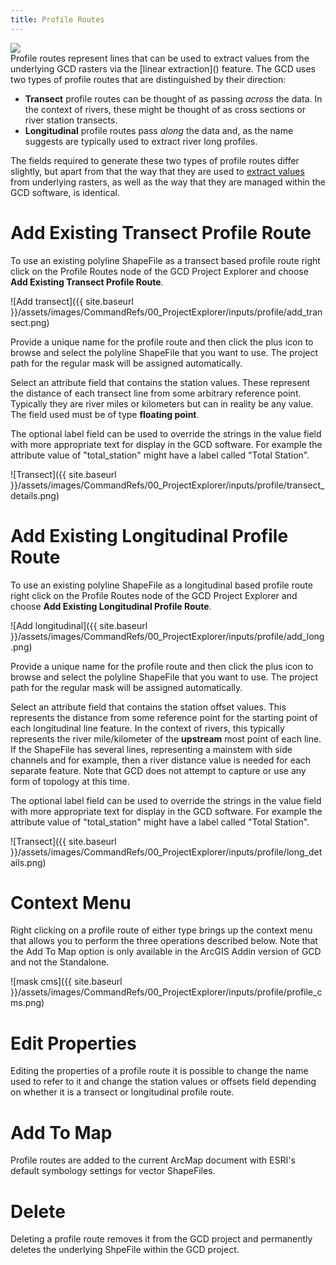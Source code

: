 ```yaml
---
title: Profile Routes
---
```


<div class="float-right">
<img src="{{ site.baseurl }} /assets/images/CommandRefs/00_ProjectExplorer/inputs/profile/profile_routes.png"></div>
Profile routes represent lines that can be used to extract values from the underlying GCD rasters via the [linear extraction]() feature. The GCD uses two types of profile routes that are distinguished by their direction:

* **Transect** profile routes can be thought of as passing *across* the data. In the context of rivers, these might be thought of as cross sections or river station transects.
* **Longitudinal**  profile routes pass *along* the data and, as the name suggests are typically used to extract river long profiles.

The fields required to generate these two types of profile routes differ slightly, but apart from that the way that they are used to [extract values]() from underlying rasters, as well as the way that they are managed within the GCD software, is identical.

# Add Existing Transect Profile Route

To use an existing polyline ShapeFile as a transect based profile route right click on the Profile Routes node of the GCD Project Explorer and choose **Add Existing Transect Profile Route**.

![Add transect]({{ site.baseurl }}/assets/images/CommandRefs/00_ProjectExplorer/inputs/profile/add_transect.png)

Provide a unique name for the profile route and then click the plus icon to browse and select the polyline ShapeFile that you want to use. The project path for the regular mask will be assigned automatically.

Select an attribute field that contains the station values. These represent the distance of each transect line from some arbitrary reference point. Typically they are river miles or kilometers but can in reality be any value. The field used must be of type **floating point**.

The optional label field can be used to override the strings in the value field with more appropriate text for display in the GCD software. For example the attribute value of "total_station" might have a label called "Total Station".

![Transect]({{ site.baseurl }}/assets/images/CommandRefs/00_ProjectExplorer/inputs/profile/transect_details.png)

# Add Existing Longitudinal Profile Route

To use an existing polyline ShapeFile as a longitudinal based profile route right click on the Profile Routes node of the GCD Project Explorer and choose **Add Existing Longitudinal Profile Route**.

![Add longitudinal]({{ site.baseurl }}/assets/images/CommandRefs/00_ProjectExplorer/inputs/profile/add_long.png)

Provide a unique name for the profile route and then click the plus icon to browse and select the polyline ShapeFile that you want to use. The project path for the regular mask will be assigned automatically.

Select an attribute field that contains the station offset values. This represents the distance from some reference point for the starting point of each longitudinal line feature. In the context of rivers, this typically represents the river mile/kilometer of the **upstream** most point of each line. If the ShapeFile has several lines, representing a mainstem with side channels and for example, then a river distance value is needed for each separate feature. Note that GCD does not attempt to capture or use any form of topology at this time.

The optional label field can be used to override the strings in the value field with more appropriate text for display in the GCD software. For example the attribute value of "total_station" might have a label called "Total Station".

![Transect]({{ site.baseurl }}/assets/images/CommandRefs/00_ProjectExplorer/inputs/profile/long_details.png)

# Context Menu

Right clicking on a profile route of either type brings up the context menu that allows you to perform the three operations described below. Note that the Add To Map option is only available in the ArcGIS Addin version of GCD and not the Standalone.

![mask cms]({{ site.baseurl }}/assets/images/CommandRefs/00_ProjectExplorer/inputs/profile/profile_cms.png)

# Edit Properties

Editing the properties of a profile route it is possible to change the name used to refer to it and change the station values or offsets field depending on whether it is a transect or longitudinal profile route.

# Add To Map

Profile routes are added to the current ArcMap document with ESRI's default symbology settings for vector ShapeFiles.

# Delete

Deleting a profile route removes it from the GCD project and permanently deletes the underlying ShpeFile within the GCD project.